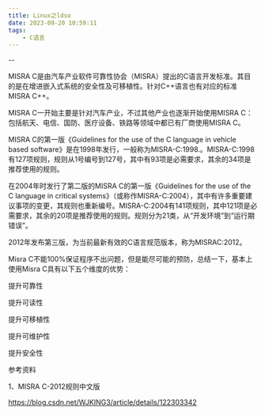 ```yaml
---
title: Linux之ldso
date: 2023-09-20 10:59:11
tags:
	- C语言
---
```


--

MISRA C是由汽车产业软件可靠性协会（MISRA）提出的C语言开发标准。其目的是在增进嵌入式系统的安全性及可移植性。针对C++语言也有对应的标准MISRA C++。

MISRA C一开始主要是针对汽车产业，不过其他产业也逐渐开始使用MISRA C：包括航天、电信、国防、医疗设备、铁路等领域中都已有厂商使用MISRA C。

MISRA C的第一版《Guidelines for the use of the C language in vehicle based software》是在1998年发行，一般称为MISRA-C:1998.。MISRA-C:1998有127项规则，规则从1号编号到127号，其中有93项是必需要求，其余的34项是推荐使用的规则。

在2004年时发行了第二版的MISRA C的第一版《Guidelines for the use of the C language in critical systems》（或称作MISRA-C:2004），其中有许多重要建议事项的变更，其规则也重新编号。MISRA-C:2004有141项规则，其中121项是必需要求，其余的20项是推荐使用的规则。规则分为21类，从“开发环境”到“运行期错误”。

2012年发布第三版，为当前最新有效的C语言规范版本，称为MISRAC:2012。 

Misra C不能100%保证程序不出问题，但是能尽可能的预防，总结一下，基本上使用Misra C具有以下五个维度的优势：

提升可靠性

提升可读性

提升可移植性

提升可维护性

提升安全性


参考资料

1、MISRA C-2012规则中文版

https://blog.csdn.net/WJKING3/article/details/122303342
